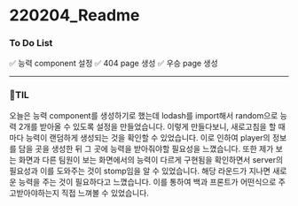 # 220204_Readme

### To Do List

✅ 능력 component 설정
✅ 404 page 생성
✅ 우승 page 생성

---

### 📖TIL

 오늘은 능력 component를 생성하기로 했는데 lodash를 import해서 random으로 능력 2개를 받아올 수 있도록 설정을 만들었습니다. 이렇게 만들다보니, 새로고침을 할 때마다 능력이 랜덤하게 생성되는 것을 확인할 수 있었습니다. 이로 인하여 player의 정보를 담을 곳을 생성한 뒤 그 곳에 능력을 받아줘야할 필요성을 느꼈습니다. 또한 제가 보는 화면과 다른 팀원이 보는 화면에서의 능력이 다르게 구현됨을 확인하면서  server의 필요성과 이를 도와주는 것이 stomp임을 알 수 있었습니다. 해당 라운드가 지나면 새로운 능력을 주는 것이 필요하다고 느꼈습니다. 이를 통하여 백과 프론트가 어떤식으로 주고받아야하는지 직접 느껴볼 수 있었습니다.

